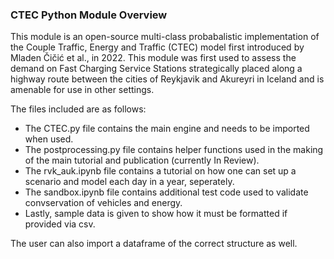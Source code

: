 ### CTEC Python Module Overview
This module is an open-source multi-class probabalistic implementation of the Couple Traffic, Energy and Traffic (CTEC) model first introduced by Mladen Čičić et al., in 2022. This module was first used to assess the demand on Fast Charging Service Stations strategically placed along a highway route between the cities of Reykjavik and Akureyri in Iceland and is amenable for use in other settings. 

The files included are as follows:

- The CTEC.py file contains the main engine and needs to be imported when used.
- The postprocessing.py file contains helper functions used in the making of the main tutorial and publication (currently In Review).
- The rvk_auk.ipynb file contains a tutorial on how one can set up a scenario and model each day in a year, seperately.
- The sandbox.ipynb file contains additional test code used to validate convservation of vehicles and energy.
- Lastly, sample data is given to show how it must be formatted if provided via csv.

The user can also import a dataframe of the correct structure as well.
